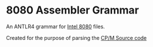 # 8080 Assembler Grammar

An ANTLR4 grammar for [Intel 8080](https://en.wikipedia.org/wiki/Intel_8080) files.  

Created for the purpose of parsing the [CP/M Source code](http://www.cpm.z80.de/source.html)
